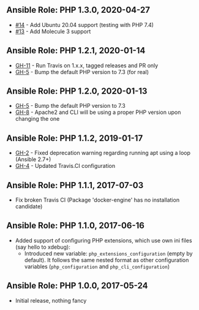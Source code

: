 ## Ansible Role: PHP 1.3.0, 2020-04-27

- [#14](https://github.com/T2L/ansible-role-php/issues/14) - Add Ubuntu 20.04 support (testing with PHP 7.4)
- [#13](https://github.com/T2L/ansible-role-php/issues/13) - Add Molecule 3 support

## Ansible Role: PHP 1.2.1, 2020-01-14

- [GH-11](https://github.com/T2L/ansible-role-php/issues/11) - Run Travis on 1.x.x, tagged releases and PR only
- [GH-5](https://github.com/T2L/ansible-role-php/issues/5) - Bump the default PHP version to 7.3 (for real)

## Ansible Role: PHP 1.2.0, 2020-01-13

- [GH-5](https://github.com/T2L/ansible-role-php/issues/5) - Bump the default PHP version to 7.3
- [GH-8](https://github.com/T2L/ansible-role-php/issues/8) - Apache2 and CLI will be using a proper PHP version upon changing the one

## Ansible Role: PHP 1.1.2, 2019-01-17

- [GH-2](https://github.com/T2L/ansible-role-php/issues/2) - Fixed deprecation warning regarding running apt using a loop (Ansible 2.7+)
- [GH-4](https://github.com/T2L/ansible-role-php/issues/4) - Updated Travis.CI configuration

## Ansible Role: PHP 1.1.1, 2017-07-03

- Fix broken Travis CI (Package 'docker-engine' has no installation candidate)

## Ansible Role: PHP 1.1.0, 2017-06-16

- Added support of configuring PHP extensions, which use own ini files (say hello to xdebug):
    * Introduced new variable: `php_extensions_configuration` (empty by default). It follows the same nested format as other configuration variables (`php_configuration` and `php_cli_configuration`)

## Ansible Role: PHP 1.0.0, 2017-05-24

- Initial release, nothing fancy
